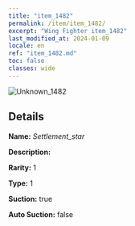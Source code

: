 ```yaml
---
title: "item_1482"
permalink: /item/item_1482/
excerpt: "Wing Fighter item_1482"
last_modified_at: 2024-01-09
locale: en
ref: "item_1482.md"
toc: false
classes: wide
---
```



 ![Unknown_1482](/images/item/Settlement_star_p.png)



## Details

 **Name:** *Settlement_star* 

 **Description:** 

 **Rarity:** 1 

 **Type:** 1 

 **Suction:** true 

 **Auto Suction:** false 


